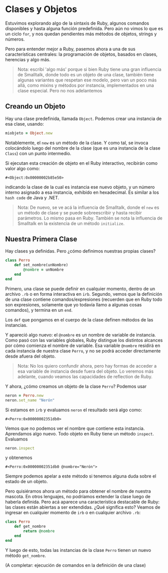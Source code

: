 # Clases y Objetos

Estuvimos explorando algo de la sintaxis de Ruby, algunos comandos disponibles
y hasta alguna función predefinida. Pero aún no vimos lo que es un ciclo
`for`, y nos quedan pendientes más métodos de objetos, strings y números.

Pero para entender mejor a Ruby, pasemos ahora a una de sus características
centrales: la programación de objetos, basados en clases, herencias y algo más.

> Nota: escribí 'algo más' porque si bien Ruby tiene una gran influencia
de Smalltalk, donde todo es un objeto de una clase, también tiene algunas
variantes que respetan ese modelo, pero van un poco más allá, como mixins y
métodos por instancia, implementados en una clase especial. Pero no nos adelantemos

## Creando un Objeto

Hay una clase predefinida, llamada `Object`. Podemos crear una instancia
de esa clase, usando:

```ruby
miobjeto = Object.new
```
Notablemente, el `new` es un método de la clase. Y como tal, se invoca
colocándolo luego del nombre de la clase (que es una instancia de la clase `Class`)
con un punto intermedio.

Si ejecutan esta creación de objeto en el Ruby interactivo, recibirán como
valor algo como:

```
#<Object:0x00000002b85e50>
```

indicando la clase de la cual es instancia ese nuevo objeto, y un número interno
asignado a esa instancia, exhibido en hexadecimal. Es similar a los `hash code`
de Java y .NET.

> Nota: De nuevo, se ve acá la influencia de Smalltalk, donde el `new` es
un método de clase y se puede sobreescribir y hasta recibir parámetros. Lo
mismo pasa en Ruby. También se nota la influencia de Smalltalk en la existencia
de un método `initialize`.

## Nuestra Primera Clase

Hay clases ya definidas. Pero ¿cómo definimos nuestras propias clases?

```ruby
class Perro
    def set_nombre(unNombre)
        @nombre = unNombre
    end
end
```

Primero, una clase se puede definir en cualquier momento, dentro de un
archivo `.rb` o en forma interactiva en `irb`. Segundo, vemos que la definición
de una clase contiene comandos/expresiones (recuerden que en Ruby todo son
expresiones, solamente que yo todavía llamo a algunas cosas comandos), y
termina en un `end`.

Los `def` que pongamos en el cuerpo de la clase definen métodos de las instancias.

Y apareció algo nuevo: el `@nombre` es un nombre de variable de instancia. Como
pasó con las variables globales, Ruby distingue los distintos alcances por cómo
comienza el nombre de variable. Esa variable `@nombre` residirá en cada
instancia de nuestra clase `Perro`, y no se podrá acceder directamente desde
afuera del objeto.

> Nota: No los quiero confundir ahora, pero hay formas de acceder a esa variable
de instancia desde fuera del objeto. Lo veremos más adelante, cuando veamos las
capacidades de reflection de Ruby.

Y ahora, ¿cómo creamos un objeto de la clase `Perro`? Podemos usar

```ruby
neron = Perro.new
neron.set_name "Nerón"
```
Si estamos en `irb` y evaluamos `neron` el resultado será algo como:
```
#<Perro:0x00000002351db0>
```
Vemos que no podemos ver el nombre que contiene esta instancia. Aprendamos algo nuevo. Todo objeto
en Ruby tiene un método `inspect`. Evaluamos
```ruby
neron.inspect
```
y obtenemos
```
#<Perro:0x00000002351db0 @nombre="Nerón">
```
Siempre podemos apelar a este método si tenemos alguna duda sobre el estado de un objeto.

Pero quisiéramos ahora un método para obtener el nombre de nuestra mascota. En otros lenguajes, no podríamos
extender la clase luego de haberla definida. Pero acá aparece una característica destacable de Ruby: las clases
están abiertas a ser extendidas. ¿Qué significa esto? Veamos de ingresar en cualquier momento de `irb` o en cualquier
archivo `.rb`:

```ruby
class Perro
    def get_nombre
        return @nombre
    end
end
```

Y luego de esto, todas las instancias de la clase `Perro` tienen un nuevo método `get_nombre`.

(A completar: ejecución de comandos en la definición de una clase)


